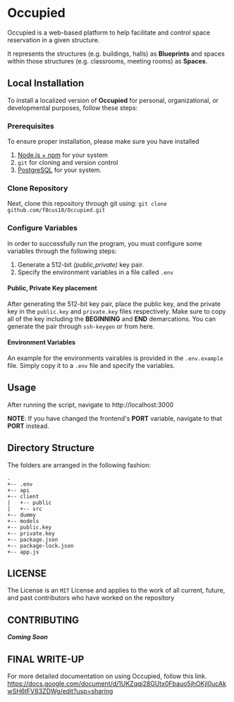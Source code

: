 # Occupied
Occupied is a web-based platform to help facilitate and control space reservation in a given structure.

It represents the structures (e.g. buildings, halls) as **Blueprints** and spaces within those structures (e.g. classrooms, meeting rooms) as **Spaces**.

## Local Installation

To install a localized version of **Occupied** for personal, organizational, or developmental purposes, follow these steps:

### Prerequisites
To ensure proper installation, please make sure you have installed 
1. [Node.js + npm](https://nodejs.org/en/download/) for your system
2. `git` for cloning and version control
3. [PostgreSQL](https://www.postgresql.org/download/) for your system. 

### Clone Repository
Next, clone this repository through git using: `git clone github.com/f0cus10/Occupied.git`

### Configure Variables
In order to successfully run the program, you must configure some variables through the following steps:

1. Generate a 512-bit *(public,private)* key pair.
2. Specify the environment variables in a file called `.env`
 
#### Public, Private Key placement
After generating the 512-bit key pair, place the public key, and the private key in the `public.key` and `private.key` files respectively. Make sure to copy all of the key including
the **BEGINNING** and **END** demarcations. You can generate the pair through `ssh-keygen` or from here.

#### Environment Variables
An example for the environments vairables is provided in the `.env.example` file. Simply copy it to a `.env` file and specify the variables. 


## Usage
After running the script, navigate to http://localhost:3000 

**NOTE**: If you have changed the frontend's **PORT** variable, navigate to that **PORT** instead. 

## Directory Structure

The folders are arranged in the following fashion:
```
.
+-- .env
+-- api
+-- client
|   +-- public
|   +-- src
+-- dummy
+-- models
+-- public.key
+-- private.key
+-- package.json
+-- package-lock.json
+-- app.js
```

## LICENSE
The License is an `MIT` License and applies to the work of all current, future, and past contributors who have worked on the repository

## CONTRIBUTING

***Coming Soon***

## FINAL WRITE-UP
For more detailed documentation on using Occupied, follow this link.
https://docs.google.com/document/d/1UKZqqj28GUtx0Fbauo5jhOKjl0ucAkwSH6tFV83ZDWg/edit?usp=sharing
